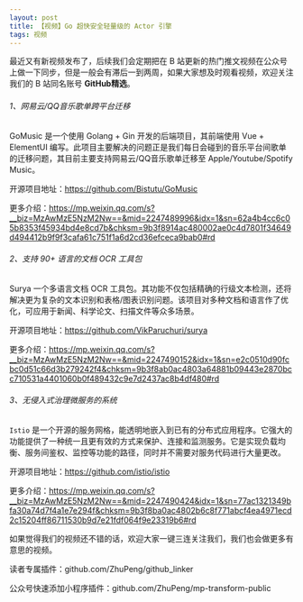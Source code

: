 ```yaml
---
layout: post
title: 【视频】Go 超快安全轻量级的 Actor 引擎
tags: 视频
---
```


最近又有新视频发布了，后续我们会定期把在 B 站更新的热门推文视频在公众号上做一下同步，但是一般会有滞后一到两周，如果大家想及时观看视频，欢迎关注我们的 B 站同名账号 **GitHub精选**。

######  1、网易云/QQ音乐歌单跨平台迁移

GoMusic 是一个使用 Golang + Gin 开发的后端项目，其前端使用 Vue + ElementUI 编写。此项目主要解决的问题正是我们每日会碰到的音乐平台间歌单的迁移问题，其目前主要支持网易云/QQ音乐歌单迁移至 Apple/Youtube/Spotify Music。

开源项目地址：https://github.com/Bistutu/GoMusic

更多介绍：https://mp.weixin.qq.com/s?__biz=MzAwMzE5NzM2Nw==&mid=2247489996&idx=1&sn=62a4b4cc6c05b8353f45934bd4e8cd7b&chksm=9b3f8914ac480002ae0c4d7801f34649d494412b9f9f3cafa61c751f1a6d2cd36efceca9bab0#rd

###### 2、支持 90+ 语言的文档 OCR 工具包

Surya 一个多语言文档 OCR 工具包。其功能不仅包括精确的行级文本检测，还将解决更为复杂的文本识别和表格/图表识别问题。该项目对多种文档和语言作了优化，可应用于新闻、科学论文、扫描文件等众多场景。

开源项目地址：https://github.com/VikParuchuri/surya

更多介绍：https://mp.weixin.qq.com/s?__biz=MzAwMzE5NzM2Nw==&mid=2247490152&idx=1&sn=e2c0510d90fcbc0d51c66d3b279242f4&chksm=9b3f8ab0ac4803a64881b09443e2870bcc710531a4401060b0f489432c9e7d2437ac8b4df480#rd

###### 3、无侵入式治理微服务的系统

`Istio` 是一个开源的服务网格，能透明地嵌入到已有的分布式应用程序。它强大的功能提供了一种统一且更有效的方式来保护、连接和监测服务。它是实现负载均衡、服务间鉴权、监控等功能的路径，同时并不需要对服务代码进行大量更改。

开源项目地址：https://github.com/istio/istio

更多介绍：https://mp.weixin.qq.com/s?__biz=MzAwMzE5NzM2Nw==&mid=2247490424&idx=1&sn=77ac1321349bfa30a74d7f4a1e7e294f&chksm=9b3f8ba0ac4802b6c8f771abcf4ea4971ecd2c15204ff86711530b9d7e21fdf064f9e23319b6#rd

如果觉得我们的视频还不错的话，欢迎大家一键三连关注我们，我们也会做更多有意思的视频。

读者专属插件：github.com/ZhuPeng/github_linker

公众号快速添加小程序插件：github.com/ZhuPeng/mp-transform-public